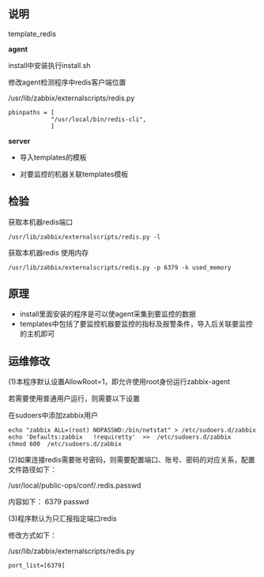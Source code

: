 ## 说明

template_redis

**agent**

install中安装执行install.sh

修改agent检测程序中redis客户端位置

/usr/lib/zabbix/externalscripts/redis.py
```
pbinpaths = [
            "/usr/local/bin/redis-cli",
            ]

```

**server**

* 导入templates的模板

* 对要监控的机器关联templates模板

## 检验

获取本机器redis端口
```
/usr/lib/zabbix/externalscripts/redis.py -l
```
获取本机器redis 使用内存
```
/usr/lib/zabbix/externalscripts/redis.py -p 6379 -k used_memory
```

## 原理

* install里面安装的程序是可以使agent采集到要监控的数据
* templates中包括了要监控机器要监控的指标及报警条件，导入后关联要监控的主机即可

## 运维修改

(1)本程序默认设置AllowRoot=1，即允许使用root身份运行zabbix-agent

若需要使用普通用户运行，则需要以下设置

在sudoers中添加zabbix用户
```
echo "zabbix ALL=(root) NOPASSWD:/bin/netstat" > /etc/sudoers.d/zabbix
echo 'Defaults:zabbix   !requiretty'  >>  /etc/sudoers.d/zabbix
chmod 600  /etc/sudoers.d/zabbix
```

(2)如果连接redis需要账号密码，则需要配置端口、账号、密码的对应关系，配置文件路径如下：

/usr/local/public-ops/conf/.redis.passwd

内容如下：
6379 passwd

(3)程序默认为只汇报指定端口redis


修改方式如下：

/usr/lib/zabbix/externalscripts/redis.py

```
port_list=[6379]
```
